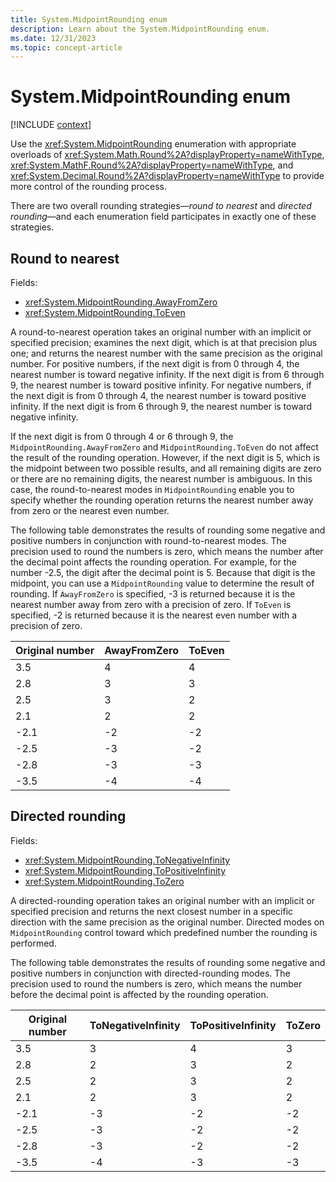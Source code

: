 ```yaml
---
title: System.MidpointRounding enum
description: Learn about the System.MidpointRounding enum.
ms.date: 12/31/2023
ms.topic: concept-article
---
```

# System.MidpointRounding enum

[!INCLUDE [context](includes/context.md)]

Use the <xref:System.MidpointRounding> enumeration with appropriate overloads of <xref:System.Math.Round%2A?displayProperty=nameWithType>, <xref:System.MathF.Round%2A?displayProperty=nameWithType>, and <xref:System.Decimal.Round%2A?displayProperty=nameWithType> to provide more control of the rounding process.

There are two overall rounding strategies&mdash;*round to nearest* and *directed rounding*&mdash;and each enumeration field participates in exactly one of these strategies.

## Round to nearest

Fields:

- <xref:System.MidpointRounding.AwayFromZero>
- <xref:System.MidpointRounding.ToEven>

A round-to-nearest operation takes an original number with an implicit or specified precision; examines the next digit, which is at that precision plus one; and returns the nearest number with the same precision as the original number. For positive numbers, if the next digit is from 0 through 4, the nearest number is toward negative infinity. If the next digit is from 6 through 9, the nearest number is toward positive infinity. For negative numbers, if the next digit is from 0 through 4, the nearest number is toward positive infinity. If the next digit is from 6 through 9, the nearest number is toward negative infinity.

If the next digit is from 0 through 4 or 6 through 9, the `MidpointRounding.AwayFromZero` and `MidpointRounding.ToEven` do not affect the result of the rounding operation. However, if the next digit is 5, which is the midpoint between two possible results, and all remaining digits are zero or there are no remaining digits, the nearest number is ambiguous. In this case, the round-to-nearest modes in `MidpointRounding` enable you to specify whether the rounding operation returns the nearest number away from zero or the nearest even number.

The following table demonstrates the results of rounding some negative and positive numbers in conjunction with round-to-nearest modes. The precision used to round the numbers is zero, which means the number after the decimal point affects the rounding operation. For example, for the number -2.5, the digit after the decimal point is 5. Because that digit is the midpoint, you can use a `MidpointRounding` value to determine the result of rounding. If `AwayFromZero` is specified, -3 is returned because it is the nearest number away from zero with a precision of zero. If `ToEven` is specified, -2 is returned because it is the nearest even number with a precision of zero.

| Original number | AwayFromZero | ToEven |
|-----------------|--------------|--------|
| 3.5             | 4            | 4      |
| 2.8             | 3            | 3      |
| 2.5             | 3            | 2      |
| 2.1             | 2            | 2      |
| -2.1            | -2           | -2     |
| -2.5            | -3           | -2     |
| -2.8            | -3           | -3     |
| -3.5            | -4           | -4     |

## Directed rounding

Fields:

- <xref:System.MidpointRounding.ToNegativeInfinity>
- <xref:System.MidpointRounding.ToPositiveInfinity>
- <xref:System.MidpointRounding.ToZero>

A directed-rounding operation takes an original number with an implicit or specified precision and returns the next closest number in a specific direction with the same precision as the original number. Directed modes on `MidpointRounding` control toward which predefined number the rounding is performed.

The following table demonstrates the results of rounding some negative and positive numbers in conjunction with directed-rounding modes. The precision used to round the numbers is zero, which means the number before the decimal point is affected by the rounding operation.

| Original number | ToNegativeInfinity | ToPositiveInfinity | ToZero |
|-----------------|--------------------|--------------------|--------|
| 3.5             | 3                  | 4                  | 3      |
| 2.8             | 2                  | 3                  | 2      |
| 2.5             | 2                  | 3                  | 2      |
| 2.1             | 2                  | 3                  | 2      |
| -2.1            | -3                 | -2                 | -2     |
| -2.5            | -3                 | -2                 | -2     |
| -2.8            | -3                 | -2                 | -2     |
| -3.5            | -4                 | -3                 | -3     |
